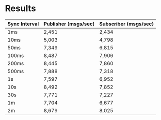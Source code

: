 # Results

| Sync Interval | Publisher (msgs/sec) | Subscriber (msgs/sec) |
|:--------------|:---------------------|:----------------------|
| 1ms           | 2,451                | 2,434                 |
| 10ms          | 5,003                | 4,798                 |
| 50ms          | 7,349                | 6,815                 |
| 100ms         | 8,487                | 7,906                 |
| 200ms         | 8,445                | 7,860                 |
| 500ms         | 7,888                | 7,318                 |
| 1s            | 7,597                | 6,952                 |
| 10s           | 8,492                | 7,852                 |
| 30s           | 7,771                | 7,227                 |
| 1m            | 7,704                | 6,677                 |
| 2m            | 8,679                | 8,025                 |
